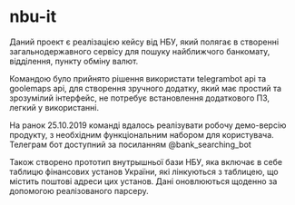 # nbu-it

Даний проект є реалізацією кейсу від НБУ, який полягає в створенні загальнодержавного сервісу
для пошуку найближчого банкомату, відділення, пункту обміну валют.

Командою було прийнято рішення використати telegrambot api та goolemaps api, для створення зручного 
додатку, який має простий та зрозумілий інтерфейс, не потребує встановлення додаткового ПЗ, легкий у використанні.

На ранок 25.10.2019 команді вдалось реалізувати робочу демо-версію продукту, з необхідним функціональним набором для користувача. 
Телеграм бот доступний за посиланням @bank_searching_bot

Також створено прототип внутрышньої бази НБУ, яка включає в себе таблицю фінансових установ України, які лінкуються з
таблицею, що містить поштові адреси цих установ. Дані оновлюються щоденно за допомогою реалізованого парсеру.
